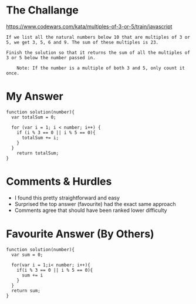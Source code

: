 # The Challange

https://www.codewars.com/kata/multiples-of-3-or-5/train/javascript

```
If we list all the natural numbers below 10 that are multiples of 3 or 5, we get 3, 5, 6 and 9. The sum of these multiples is 23.

Finish the solution so that it returns the sum of all the multiples of 3 or 5 below the number passed in.

    Note: If the number is a multiple of both 3 and 5, only count it once.
```

# My Answer

```
function solution(number){
  var totalSum = 0;
  
  for (var i = 1; i < number; i++) {
    if (i % 3 == 0 || i % 5 == 0){
      totalSum += i;
    }
  }
    return totalSum;
}
```

# Comments & Hurdles

* I found this pretty straightforward and easy
* Surprised the top answer (favourite) had the exact same approach
* Comments agree that should have been ranked lower difficulty

# Favourite Answer (By Others)
```
function solution(number){
  var sum = 0;
  
  for(var i = 1;i< number; i++){
    if(i % 3 == 0 || i % 5 == 0){
      sum += i
    }
  }
  return sum;
}
```